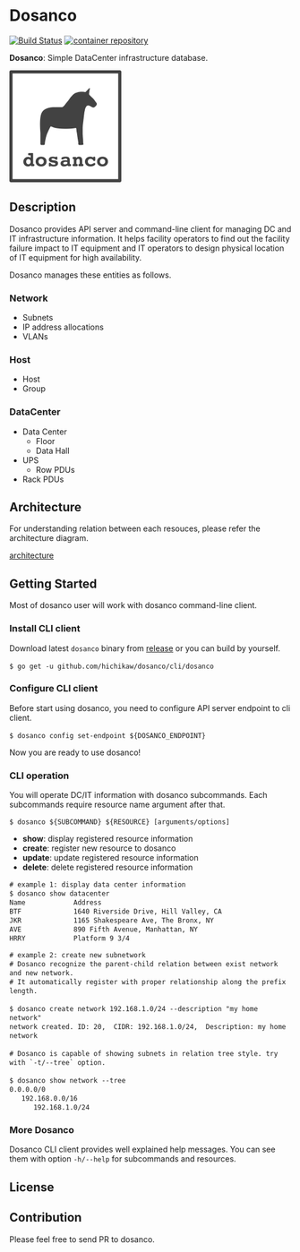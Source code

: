 Dosanco
=======

[![Build Status](https://github.com/hichikaw/dosanco/workflows/Build/badge.svg)](https://github.com/hichikaw/dosanco/actions?workflow=Build)
[![container repository](https://img.shields.io/badge/docker-v0.1.0-blue)](https://hub.docker.com/r/hichtakk/dosanco/tags)

**Dosanco**: Simple DataCenter infrastructure database.

<img src="./docs/image/logo.png" width="200">

## Description
Dosanco provides API server and command-line client for managing DC and IT infrastructure information.
It helps facility operators to find out the facility failure impact to IT equipment and IT operators to design physical location of IT equipment for high availability.

Dosanco manages these entities as follows.

### Network
- Subnets
- IP address allocations
- VLANs

### Host
- Host
- Group

### DataCenter
- Data Center
  - Floor
  - Data Hall
- UPS
  - Row PDUs
- Rack PDUs

## Architecture
For understanding relation between each resouces, please refer the architecture diagram.

[architecture](docs/architecture.md)

## Getting Started
Most of dosanco user will work with dosanco command-line client.

### Install CLI client
Download latest `dosanco` binary from [release](https://github.com/actapio/dosanco/releases) or you can build by yourself.

`$ go get -u github.com/hichikaw/dosanco/cli/dosanco`

### Configure CLI client
Before start using dosanco, you need to configure API server endpoint to cli client.

`$ dosanco config set-endpoint ${DOSANCO_ENDPOINT}`

Now you are ready to use dosanco!

### CLI operation
You will operate DC/IT information with dosanco subcommands.
Each subcommands require resource name argument after that.

```
$ dosanco ${SUBCOMMAND} ${RESOURCE} [arguments/options]
```

* **show**:    display registered resource information
* **create**:  register new resource to dosanco
* **update**:  update registered resource information
* **delete**:  delete registered resource information


```
# example 1: display data center information
$ dosanco show datacenter
Name            Address
BTF             1640 Riverside Drive, Hill Valley, CA
JKR             1165 Shakespeare Ave, The Bronx, NY
AVE             890 Fifth Avenue, Manhattan, NY
HRRY            Platform 9 3/4
```

```
# example 2: create new subnetwork
# Dosanco recognize the parent-child relation between exist network and new network.
# It automatically register with proper relationship along the prefix length.

$ dosanco create network 192.168.1.0/24 --description "my home network"
network created. ID: 20,  CIDR: 192.168.1.0/24,  Description: my home network

# Dosanco is capable of showing subnets in relation tree style. try with `-t/--tree` option.

$ dosanco show network --tree
0.0.0.0/0
   192.168.0.0/16
      192.168.1.0/24
```


### More Dosanco
Dosanco CLI client provides well explained help messages.
You can see them with option `-h/--help` for subcommands and resources.

## License

## Contribution
Please feel free to send PR to dosanco.
